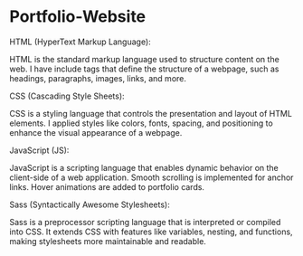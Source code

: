 # Portfolio-Website

HTML (HyperText Markup Language):

HTML is the standard markup language used to structure content on the web. I have include tags that define the structure of a webpage, such as headings, paragraphs, images, links, and more.


CSS (Cascading Style Sheets):

CSS is a styling language that controls the presentation and layout of HTML elements. I applied styles like colors, fonts, spacing, and positioning to enhance the visual appearance of a webpage.

JavaScript (JS):

JavaScript is a scripting language that enables dynamic behavior on the client-side of a web application. Smooth scrolling is implemented for anchor links.
Hover animations are added to portfolio cards.


Sass (Syntactically Awesome Stylesheets):

Sass is a preprocessor scripting language that is interpreted or compiled into CSS. It extends CSS with features like variables, nesting, and functions, making stylesheets more maintainable and readable. 

